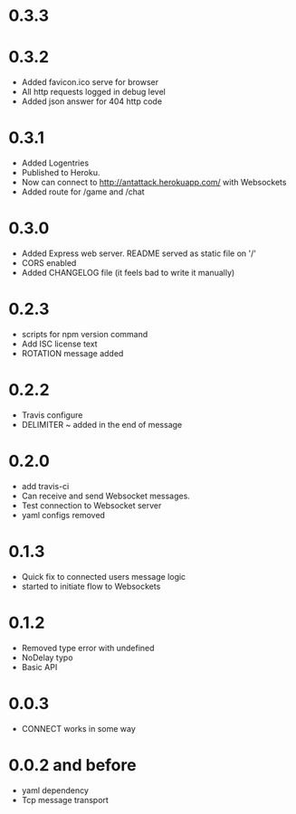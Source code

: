 0.3.3
==========



0.3.2
==========
* Added favicon.ico serve for browser
* All http requests logged in debug level
* Added json answer for 404 http code

0.3.1
==========
* Added Logentries
* Published to Heroku.
* Now can connect to http://antattack.herokuapp.com/ with Websockets
* Added route for /game and /chat

0.3.0
==========
* Added Express web server. README served as static file on '/'
* CORS enabled
* Added CHANGELOG file (it feels bad to write it manually)

0.2.3
==========

  * scripts for npm version command
  * Add ISC license text
  * ROTATION message added

0.2.2
==========

  * Travis configure
  * DELIMITER ~ added in the end of message

0.2.0
==========

  * add travis-ci
  * Can receive and send Websocket messages.
  * Test connection to Websocket server
  * yaml configs removed

0.1.3
==========

  * Quick fix to connected users message logic
  * started to initiate flow to Websockets

0.1.2
==========

  * Removed type error with undefined
  * NoDelay typo
  * Basic API

0.0.3
==========

  * CONNECT works in some way

0.0.2 and before
==========

  * yaml dependency
  * Tcp message transport
